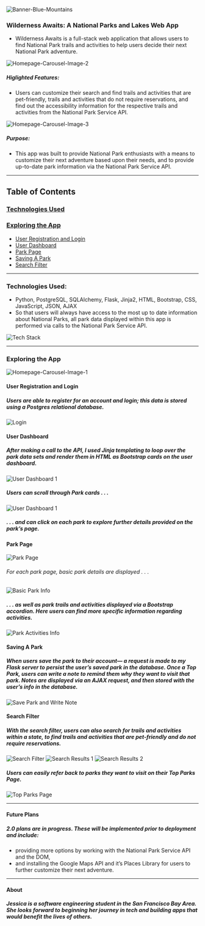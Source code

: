 
![Banner-Blue-Mountains](/static/images/Banner-Mountains.png)
### Wilderness Awaits: A National Parks and Lakes Web App 

- Wilderness Awaits is a full-stack web application that allows users to find National Park trails and activities to help users decide their next National Park adventure. 

![Homepage-Carousel-Image-2](/static/images/Homepage-2.png)
##### Higlighted Features:
- Users can customize their search and find trails and activities that are pet-friendly, trails and activities that do not require reservations, and find out the accessibility information for the respective trails and activities from the National Park Service API.

![Homepage-Carousel-Image-3](/static/images/Homepage-3.png)
##### Purpose:
- This app was built to provide National Park enthusiasts with a means to customize their next adventure based upon their needs, and to provide up-to-date park information via the National Park Service API.

--------------

## Table of Contents

### [Technologies Used](#technologies-used)
### [Exploring the App](#exploring-the-app)
- [User Registration and Login](#user-registration-and-login)
- [User Dashboard](#user-dashboard)
- [Park Page](#park-page)
- [Saving A Park](#saving-a-park)
- [Search Filter](#search-filter)

----------------

### Technologies Used:
- Python, PostgreSQL, SQLAlchemy, Flask, Jinja2, HTML, Bootstrap, CSS, JavaScript, JSON, AJAX
- So that users will always have access to the most up to date information about National Parks, all park data displayed within this app is performed via calls to the National Park Service API.

![Tech Stack](/static/images/Tech-Stack.png)

--------------

### Exploring the App

![Homepage-Carousel-Image-1](/static/images/Homepage-with-Account-Login.png)

#### User Registration and Login
##### Users are able to register for an account and login; this data is stored using a Postgres relational database.  

![Login](/static/images/Login.png)


#### User Dashboard
##### After making a call to the API, I used Jinja templating to loop over the park data sets and render them in HTML as Bootstrap cards on the user dashboard.

![User Dashboard 1](/static/images/User-Dashboard-1.png)

##### Users can scroll through Park cards . . . 
![User Dashboard 1](/static/images/User-Dashboard-2.png)

##### . . . and can click on each park to explore further details provided on the park’s page.

#### Park Page

![Park Page](/static/images/Park-Page.png)

###### For each park page, basic park details are displayed . . .

![Basic Park Info](/static/images/Basic-Info.png)

##### . . . as well as park trails and activities displayed via a Bootstrap accordion.  Here users can find more specific information regarding activities.

![Park Activities Info](/static/images/Park-Activities-Info.png)

#### Saving A Park
##### When users save the park to their account— a request is made to my Flask server to persist the user’s saved park in the database.  Once a Top Park, users can write a note to remind them why they want to visit that park.  Notes are displayed via an AJAX request, and then stored with the user’s info in the database.

![Save Park and Write Note](/static/images/Save-Park-and-Write-Note.png)

#### Search Filter
##### With the search filter, users can also search for trails and activities within a state, to find trails and activities that are pet-friendly and do not require reservations.

![Search Filter](/static/images/Search-Filter.png)
![Search Results 1](/static/images/Search-Results-1.png)
![Search Results 2](/static/images/Search-Results-2.png)

##### Users can easily refer back to parks they want to visit on their Top Parks Page.

![Top Parks Page](/static/images/Top-Parks-Page.png)

----------------

#### Future Plans
##### 2.0 plans are in progress.  These will be implemented prior to deployment and include: 
- providing more options by working with the National Park Service API and the DOM, 
- and installing the Google Maps API and it’s Places Library for users to further customize their next adventure.

-----------------

#### About
##### Jessica is a software engineering student in the San Francisco Bay Area.  She looks forward to beginning her journey in tech and building apps that would benefit the lives of others.

